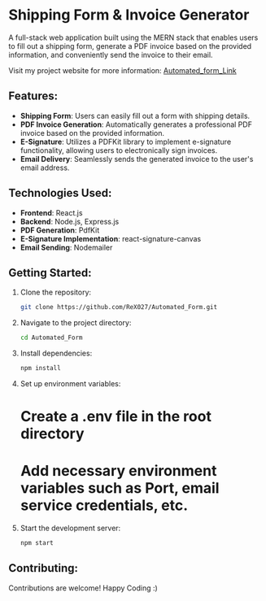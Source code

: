 # Shipping Form & Invoice Generator

A full-stack web application built using the MERN stack that enables users to fill out a shipping form, generate a PDF invoice based on the provided information, and conveniently send the invoice to their email.

Visit my project website for more information:
[Automated_form_Link](https://automated-form-frontend.vercel.app/)

## Features:

- **Shipping Form**: Users can easily fill out a form with shipping details.
- **PDF Invoice Generation**: Automatically generates a professional PDF invoice based on the provided information.
- **E-Signature**: Utilizes a PDFKit library to implement e-signature functionality, allowing users to electronically sign invoices.
- **Email Delivery**: Seamlessly sends the generated invoice to the user's email address.

## Technologies Used:

- **Frontend**: React.js
- **Backend**: Node.js, Express.js
- **PDF Generation**: PdfKit
- **E-Signature Implementation**: react-signature-canvas
- **Email Sending**: Nodemailer

## Getting Started:

1. Clone the repository:
   ```bash
   git clone https://github.com/ReX027/Automated_Form.git

2. Navigate to the project directory:
   ```bash
   cd Automated_Form

3. Install dependencies:
   ```bash
   npm install

4. Set up environment variables:
   # Create a .env file in the root directory
   # Add necessary environment variables such as Port, email service credentials, etc.

5. Start the development server:
   ```bash
   npm start

## Contributing:

Contributions are welcome! Happy Coding :)